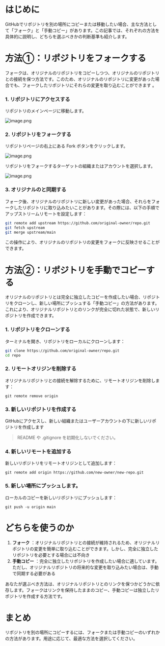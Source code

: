 # はじめに

GitHubでリポジトリを別の場所にコピーまたは移動したい場合、主な方法として「フォーク」と「手動コピー」があります。この記事では、それぞれの方法を具体的に説明し、どちらを選ぶべきかの判断基準も紹介します。

# 方法①：リポジトリをフォークする

フォークは、オリジナルのリポジトリをコピーしつつ、オリジナルのリポジトリとの接続を保つ方法です。このため、オリジナルのリポジトリに変更があった場合でも、フォークしたリポジトリにそれらの変更を取り込むことができます
。

### 1. リポジトリにアクセスする

リポジトリのメインページに移動します。

![image.png](https://qiita-image-store.s3.ap-northeast-1.amazonaws.com/0/3760374/e71f2143-a1e3-d435-1d03-5b77ba00738f.png)

### 2. リポジトリをフォークする

リポジトリページの右上にある Fork ボタンをクリックします。

![image.png](https://qiita-image-store.s3.ap-northeast-1.amazonaws.com/0/3760374/69654e4f-cd3a-2ef2-dc16-8fd4e22d2afc.png)

リポジトリをフォークするターゲットの組織またはアカウントを選択します。

![image.png](https://qiita-image-store.s3.ap-northeast-1.amazonaws.com/0/3760374/eba0b95a-fc00-b81b-7e5f-fc4104f15bb6.png)

### 3. オリジナルのと同期する

フォーク後、オリジナルのリポジトリに新しい変更があった場合、それらをフォークしたリポジトリに取り込みたいことがあります。その際には、以下の手順でアップストリームリモートを設定します：

```bash
git remote add upstream https://github.com/original-owner/repo.git
git fetch upstream
git merge upstream/main
```

この操作により、オリジナルのリポジトリの変更をフォークに反映させることができます。

# 方法②：リポジトリを手動でコピーする
オリジナルのリポジトリとは完全に独立したコピーを作成したい場合、リポジトリをクローンし、新しい場所にプッシュする「手動コピー」の方法があります。これにより、オリジナルリポジトリとのリンクが完全に切れた状態で、新しいリポジトリを作成できます。

### 1. リポジトリをクローンする

ターミナルを開き、リポジトリをローカルにクローンします：

```bash
git clone https://github.com/original-owner/repo.git
cd repo
```

### 2. リモートオリジンを削除する

オリジナルリポジトリとの接続を解除するために、リモートオリジンを削除します：

```
git remote remove origin
```

### 3. 新しいリポジトリを作成する

GitHubにアクセスし、新しい組織またはユーザーアカウントの下に新しいリポジトリを作成します

> README や .gitignore を初期化しないでください。

### 4. 新しいリモートを追加する
新しいリポジトリをリモートオリジンとして追加します：

```
git remote add origin https://github.com/new-owner/new-repo.git
```

### 5. 新しい場所にプッシュします。
ローカルのコピーを新しいリポジトリにプッシュします：

```
git push -u origin main
```

# どちらを使うのか

1. **フォーク** ：オリジナルリポジトリとの接続が維持されるため、オリジナルリポジトリの変更を簡単に取り込むことができます。しかし、完全に独立したリポジトリを必要とする場合には不向き
1. **手動コピー** ：完全に独立したリポジトリを作成したい場合に適しています。ただし、オリジナルリポジトリの将来的な変更を取り込みたい場合は、手動で同期する必要がある

あなたが選ぶべき方法は、オリジナルリポジトリとのリンクを保つかどうかに依存します。フォークはリンクを保持したままのコピー、手動コピーは独立したリポジトリを作成する方法です。

# まとめ

リポジトリを別の場所にコピーするには、フォークまたは手動コピーのいずれかの方法があります。用途に応じて、最適な方法を選択してください。

